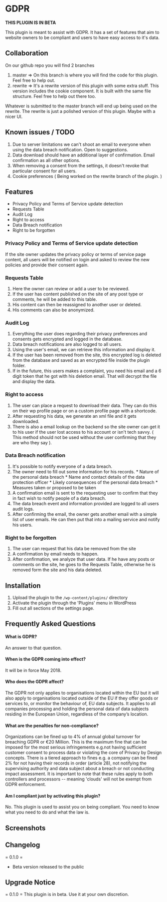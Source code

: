 # GDPR

**THIS PLUGIN IS IN BETA**

This plugin is meant to assist with GDPR.
It has a set of features that aim to website owners to be compliant and users to have easy access to it's data.

## Collaboration

On our github repo you will find 2 branches
1. master => On this branch is where you will find the code for this plugin. Feel free to help out.
1. rewrite => It's a rewrite version of this plugin with some extra stuff. This version includes the cookie component. It is built with the same file structure. Feel free to help out there too.

Whatever is submitted to the master branch will end up being used on the rewrite. The rewrite is just a polished version of this plugin. Maybe with a nicer UI.

## Known issues / TODO

1. Due to server limitations we can't shoot an email to everyone when using the data breach notification. Open to suggestions.
1. Data download should have an additional layer of confirmation. Email confirmation as all other options.
1. When removing a consent from the settings, it doesn't revoke that particular consent for all users.
1. Cookie preferences ( Being worked on the rewrite branch of the plugin. )

## Features

*   Privacy Policy and Terms of Service update detection
*   Requests Table
*   Audit Log
*   Right to access
*   Data Breach notification
*   Right to be forgotten

### Privacy Policy and Terms of Service update detection
If the site owner updates the privacy policy or terms of service page content, all users will be notified on login and asked to review the new policies and provide their consent again.

### Requests Table

1.   Here the owner can review or add a user to be reviewed.
1.   If the user has content published on the site of any post type or comments, he will be added to this table.
1.   His content can then be reassigned to another user or deleted.
1.   His comments can also be anonymized.

### Audit Log

1.   Everything the user does regarding their privacy preferences and consents gets encrypted and logged in the database.
1.   Data breach notifications are also logged to all users.
1.   Using the user's email, we can retrieve this information and display it.
1.   If the user has been removed from the site, this encrypted log is deleted from the database and saved as an encrypted file inside the plugin folder.
1.   If in the future, this users makes a complaint, you need his email and a 6 digit token that he got with his deletion email. That will decrypt the file and display the data.

### Right to access

1.   The user can place a request to download their data. They can do this on their wp profile page or on a custom profile page with a shortcode.
1.   After requesting his data, we generate an xml file and it gets downloaded.
1.   There is also a email lookup on the backend so the site owner can get it to his user if the user lost access to his account or isn't tech savvy. ( This method should not be used without the user confirming that they are who they say ).

### Data Breach notification

1.   It's possible to notify everyone of a data breach.
1.   The owner need to fill out some information for his records.
    *   Nature of the personal data breach
    *   Name and contact details of the data protection officer
    *   Likely consequences of the personal data breach
    *   Measures taken or proposed to be taken
1.   A confirmation email is sent to the requesting user to confirm that they in fact wish to notify people of a data breach.
1.   The data breach event and information provided are logged to all users audit logs.
1.   After confirming the email, the owner gets another email with a simple list of user emails. He can then put that into a mailing service and notify his users.

### Right to be forgotten

1.   The user can request that his data be removed from the site
1.   A confirmation by email needs to happen.
1.   After confirmation, we analyze that user data. If he have any posts or comments on the site, he goes to the Requests Table, otherwise he is removed form the site and his data deleted.

## Installation

1. Upload the plugin to the `/wp-content/plugins/` directory
1. Activate the plugin through the 'Plugins' menu in WordPress
1. Fill out all sections of the settings page.

## Frequently Asked Questions

#### What is GDPR?

An answer to that question.

#### When is the GDPR coming into effect?

It will be in force May 2018.

#### Who does the GDPR affect?

The GDPR not only applies to organisations located within the EU but it will also apply to organisations located outside of the EU if they offer goods or services to, or monitor the behaviour of, EU data subjects. It applies to all companies processing and holding the personal data of data subjects residing in the European Union, regardless of the company’s location.

#### What are the penalties for non-compliance?

Organizations can be fined up to 4% of annual global turnover for breaching GDPR or €20 Million. This is the maximum fine that can be imposed for the most serious infringements e.g.not having sufficient customer consent to process data or violating the core of Privacy by Design concepts. There is a tiered approach to fines e.g. a company can be fined 2% for not having their records in order (article 28), not notifying the supervising authority and data subject about a breach or not conducting impact assessment. It is important to note that these rules apply to both controllers and processors -- meaning 'clouds' will not be exempt from GDPR enforcement.

#### Am I compliant just by activating this plugin?

No. This plugin is used to assist you on being compliant. You need to know what you need to do and what the law is.

## Screenshots


## Changelog

= 0.1.0 =
* Beta version released to the public

## Upgrade Notice

= 0.1.0 =
This plugin is in beta. Use it at your own discretion.
